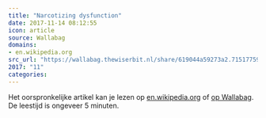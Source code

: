 ```yaml
---
title: "Narcotizing dysfunction"
date: 2017-11-14 08:12:55
icon: article
source: Wallabag
domains:
- en.wikipedia.org
src_url: "https://wallabag.thewiserbit.nl/share/619044a59273a2.71517759"
2017: "11"
categories:
---
```

Het oorspronkelijke artikel kan je lezen op [en.wikipedia.org](https://en.wikipedia.org/wiki/Narcotizing_dysfunction) of [op Wallabag](https://wallabag.thewiserbit.nl/share/619044a59273a2.71517759). De leestijd is ongeveer 5 minuten.